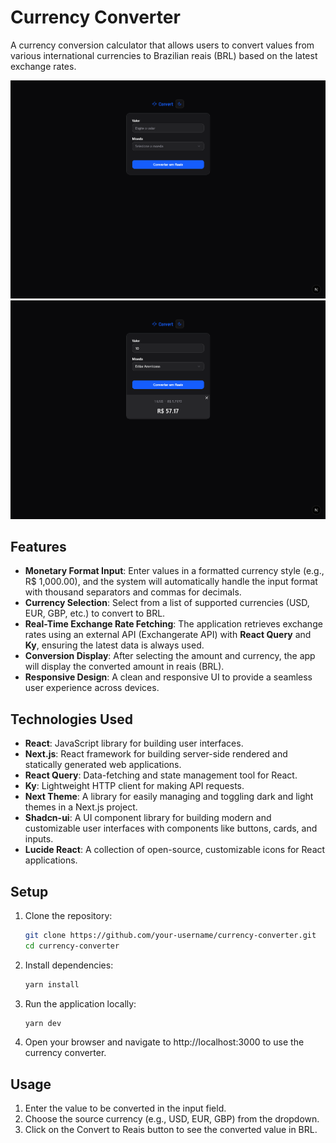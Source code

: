 # Currency Converter

A currency conversion calculator that allows users to convert values from various international currencies to Brazilian reais (BRL) based on the latest exchange rates.

![Preview](./public/no-result.png)
![Preview](./public/with-result.png)

## Features

- **Monetary Format Input**: Enter values in a formatted currency style (e.g., R$ 1,000.00), and the system will automatically handle the input format with thousand separators and commas for decimals.
- **Currency Selection**: Select from a list of supported currencies (USD, EUR, GBP, etc.) to convert to BRL.
- **Real-Time Exchange Rate Fetching**: The application retrieves exchange rates using an external API (Exchangerate API) with **React Query** and **Ky**, ensuring the latest data is always used.
- **Conversion Display**: After selecting the amount and currency, the app will display the converted amount in reais (BRL).
- **Responsive Design**: A clean and responsive UI to provide a seamless user experience across devices.

## Technologies Used

- **React**: JavaScript library for building user interfaces.
- **Next.js**: React framework for building server-side rendered and statically generated web applications.
- **React Query**: Data-fetching and state management tool for React.
- **Ky**: Lightweight HTTP client for making API requests.
- **Next Theme**: A library for easily managing and toggling dark and light themes in a Next.js project.
- **Shadcn-ui**: A UI component library for building modern and customizable user interfaces with components like buttons, cards, and inputs.
- **Lucide React**: A collection of open-source, customizable icons for React applications.

## Setup

1. Clone the repository:

   ```bash
   git clone https://github.com/your-username/currency-converter.git
   cd currency-converter
   ```
2. Install dependencies:

   ```bash
   yarn install
   ```
3. Run the application locally:

   ```bash
   yarn dev
   ```

4. Open your browser and navigate to http://localhost:3000 to use the currency converter.

## Usage
1. Enter the value to be converted in the input field.
2. Choose the source currency (e.g., USD, EUR, GBP) from the dropdown.
3. Click on the Convert to Reais button to see the converted value in BRL.